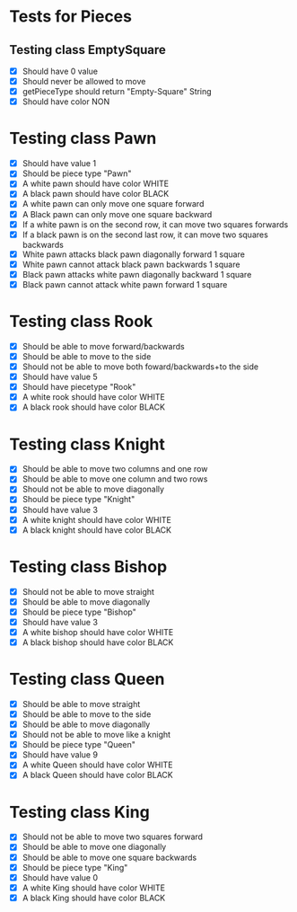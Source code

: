 Tests for Pieces
================
Testing class EmptySquare
-------------------------
- [X] Should have 0 value
- [X] Should never be allowed to move
- [X] getPieceType should return "Empty-Square" String
- [X] Should have color NON
 
Testing class Pawn
=================
- [X] Should have value 1
- [X] Should be piece type "Pawn"
- [X] A white pawn should have color WHITE
- [X] A black pawn should have color BLACK 
- [X] A white pawn can only move one square forward
- [X] A Black pawn can only move one square backward
- [X] If a white pawn is on the second row, it can move two squares forwards
- [X] If a black pawn is on the second last row, it can move two squares backwards
- [X] White pawn attacks black pawn diagonally forward 1 square
- [X] White pawn cannot attack black pawn backwards 1 square
- [X] Black pawn attacks white pawn diagonally backward 1 square
- [X] Black pawn cannot attack white pawn forward 1 square

Testing class Rook
==================
- [X] Should be able to move forward/backwards
- [X] Should be able to move to the side
- [X] Should not be able to move both foward/backwards+to the side
- [X] Should have value 5
- [X] Should have piecetype "Rook"
- [X] A white rook should have color WHITE
- [X] A black rook should have color BLACK

Testing class Knight
====================
- [X] Should be able to move two columns and one row
- [X] Should be able to move one column and two rows
- [X] Should not be able to move diagonally
- [X] Should be piece type "Knight"
- [X] Should have value 3
- [X] A white knight should have color WHITE
- [X] A black knight should have color BLACK

Testing class Bishop
===================
- [X] Should not be able to move straight
- [X] Should be able to move diagonally
- [X] Should be piece type "Bishop"
- [X] Should have value 3
- [X] A white bishop should have color WHITE
- [X] A black bishop should have color BLACK

Testing class Queen
===================
- [X] Should be able to move straight
- [X] Should be able to move to the side
- [X] Should be able to move diagonally
- [X] Should not be able to move like a knight
- [X] Should be piece type "Queen"
- [X] Should have value 9
- [X] A white Queen should have color WHITE
- [X] A black Queen should have color BLACK

Testing class King
==================
- [X] Should not be able to move two squares forward
- [X] Should be able to move one diagonally 
- [X] Should be able to move one square backwards
- [X] Should be piece type "King"
- [X] Should have value 0
- [X] A white King should have color WHITE
- [X] A black King should have color BLACK